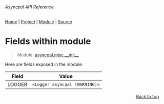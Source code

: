 ###### Asyncpal API Reference
[Home](/docs/api/README.md) | [Project](/README.md) | [Module](/docs/api/modules/asyncpal/misc/__init__/README.md) | [Source](/asyncpal/misc/__init__.py)

# Fields within module
> Module: [asyncpal.misc.\_\_init\_\_](/docs/api/modules/asyncpal/misc/__init__/README.md)

Here are fields exposed in the module:

| Field | Value |
| --- | --- |
| LOGGER | `<Logger asyncpal (WARNING)>` |

<p align="right"><a href="#asyncpal-api-reference">Back to top</a></p>
